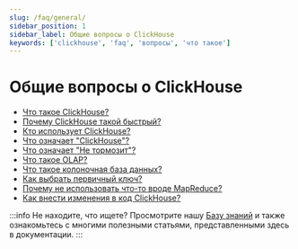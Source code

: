 ```yaml
---
slug: /faq/general/
sidebar_position: 1
sidebar_label: Общие вопросы о ClickHouse
keywords: ['clickhouse', 'faq', 'вопросы', 'что такое']
---
```



# Общие вопросы о ClickHouse

- [Что такое ClickHouse?](../../intro.md)
- [Почему ClickHouse такой быстрый?](../../concepts/why-clickhouse-is-so-fast.md)
- [Кто использует ClickHouse?](../../faq/general/who-is-using-clickhouse.md)
- [Что означает "ClickHouse"?](../../faq/general/dbms-naming.md)
- [Что означает "Не тормозит"?](../../faq/general/ne-tormozit.md)
- [Что такое OLAP?](../../faq/general/olap.md)
- [Что такое колоночная база данных?](../../faq/general/columnar-database.md)
- [Как выбрать первичный ключ?](../../guides/best-practices/sparse-primary-indexes.md)
- [Почему не использовать что-то вроде MapReduce?](../../faq/general/mapreduce.md)
- [Как внести изменения в код ClickHouse?](/knowledgebase/how-do-i-contribute-code-to-clickhouse)

:::info Не находите, что ищете?
Просмотрите нашу [Базу знаний](/knowledgebase/) и также ознакомьтесь с многими полезными статьями, представленными здесь в документации.
:::

